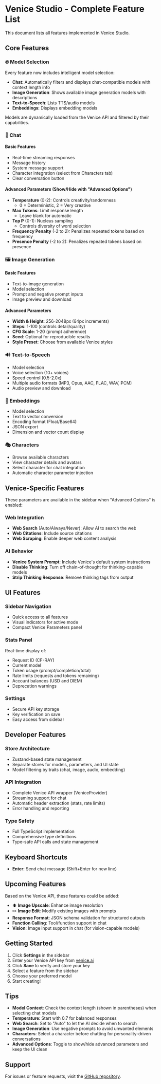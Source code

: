 # Venice Studio - Complete Feature List

This document lists all features implemented in Venice Studio.

## Core Features

### 🔥 Model Selection
Every feature now includes intelligent model selection:

- **Chat**: Automatically filters and displays chat-compatible models with context length info
- **Image Generation**: Shows available image generation models with descriptions
- **Text-to-Speech**: Lists TTS/audio models
- **Embeddings**: Displays embedding models

Models are dynamically loaded from the Venice API and filtered by their capabilities.

### 💬 Chat

#### Basic Features
- Real-time streaming responses
- Message history
- System message support
- Character integration (select from Characters tab)
- Clear conversation button

#### Advanced Parameters (Show/Hide with "Advanced Options")
- **Temperature** (0-2): Controls creativity/randomness
  - 0 = Deterministic, 2 = Very creative
- **Max Tokens**: Limit response length
  - Leave blank for automatic
- **Top P** (0-1): Nucleus sampling
  - Controls diversity of word selection
- **Frequency Penalty** (-2 to 2): Penalizes repeated tokens based on frequency
- **Presence Penalty** (-2 to 2): Penalizes repeated tokens based on presence

### 🖼️ Image Generation

#### Basic Features
- Text-to-image generation
- Model selection
- Prompt and negative prompt inputs
- Image preview and download

#### Advanced Parameters
- **Width & Height**: 256-2048px (64px increments)
- **Steps**: 1-100 (controls detail/quality)
- **CFG Scale**: 1-20 (prompt adherence)
- **Seed**: Optional for reproducible results
- **Style Preset**: Choose from available Venice styles

### 🔊 Text-to-Speech

- Model selection
- Voice selection (10+ voices)
- Speed control (0.5-2.0x)
- Multiple audio formats (MP3, Opus, AAC, FLAC, WAV, PCM)
- Audio preview and download

### 🔢 Embeddings

- Model selection
- Text to vector conversion
- Encoding format (Float/Base64)
- JSON export
- Dimension and vector count display

### 🎭 Characters

- Browse available characters
- View character details and avatars
- Select character for chat integration
- Automatic character parameter injection

## Venice-Specific Features

These parameters are available in the sidebar when "Advanced Options" is enabled:

### Web Integration
- **Web Search** (Auto/Always/Never): Allow AI to search the web
- **Web Citations**: Include source citations
- **Web Scraping**: Enable deeper web content analysis

### AI Behavior
- **Venice System Prompt**: Include Venice's default system instructions
- **Disable Thinking**: Turn off chain-of-thought for thinking-capable models
- **Strip Thinking Response**: Remove thinking tags from output

## UI Features

### Sidebar Navigation
- Quick access to all features
- Visual indicators for active mode
- Compact Venice Parameters panel

### Stats Panel
Real-time display of:
- Request ID (CF-RAY)
- Current model
- Token usage (prompt/completion/total)
- Rate limits (requests and tokens remaining)
- Account balances (USD and DIEM)
- Deprecation warnings

### Settings
- Secure API key storage
- Key verification on save
- Easy access from sidebar

## Developer Features

### Store Architecture
- Zustand-based state management
- Separate stores for models, parameters, and UI state
- Model filtering by traits (chat, image, audio, embedding)

### API Integration
- Complete Venice API wrapper (VeniceProvider)
- Streaming support for chat
- Automatic header extraction (stats, rate limits)
- Error handling and reporting

### Type Safety
- Full TypeScript implementation
- Comprehensive type definitions
- Type-safe API calls and state management

## Keyboard Shortcuts

- **Enter**: Send chat message (Shift+Enter for new line)

## Upcoming Features

Based on the Venice API, these features could be added:

- ⬆️ **Image Upscale**: Enhance image resolution
- ✏️ **Image Edit**: Modify existing images with prompts
- **Response Format**: JSON schema validation for structured outputs
- **Function Calling**: Tool/function support in chat
- **Vision**: Image input support in chat (for vision-capable models)

## Getting Started

1. Click **Settings** in the sidebar
2. Enter your Venice API key from [venice.ai](https://venice.ai)
3. Click **Save** to verify and store your key
4. Select a feature from the sidebar
5. Choose your preferred model
6. Start creating!

## Tips

- **Model Context**: Check the context length (shown in parentheses) when selecting chat models
- **Temperature**: Start with 0.7 for balanced responses
- **Web Search**: Set to "Auto" to let the AI decide when to search
- **Image Generation**: Use negative prompts to avoid unwanted elements
- **Characters**: Select a character before chatting for personality-driven conversations
- **Advanced Options**: Toggle to show/hide advanced parameters and keep the UI clean

## Support

For issues or feature requests, visit the [GitHub repository](https://github.com/FoxingWolf/venice-frontend).
